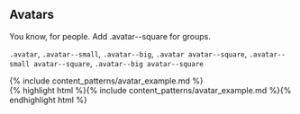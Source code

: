<div class="line-gutters">
	<h2>Avatars</h2>
	<p>You know, for people. Add .avatar--square for groups.</p>
	<p><code>.avatar</code>, <code>.avatar--small</code>, <code>.avatar--big</code>, <code>.avatar avatar--square</code>, <code>.avatar--small avatar--square</code>, <code>.avatar--big avatar--square</code></p>
	<div class="doc-content">
		{% include content_patterns/avatar_example.md %}
	</div>
	{% highlight html %}{% include content_patterns/avatar_example.md %}{% endhighlight html %} 
</div>
